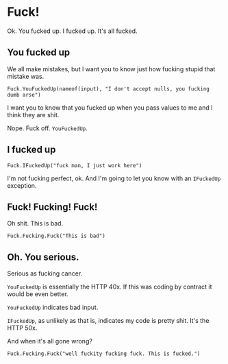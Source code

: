 # Fuck!

Ok.  You fucked up.  I fucked up.  It's all fucked.

## You fucked up

We all make mistakes, but I want you to know just how fucking stupid that mistake was.

`Fuck.YouFuckedUp(nameof(input), "I don't accept nulls, you fucking dumb arse")`

I want you to know that you fucked up when you pass values to me and I think they are shit.

Nope. Fuck off. `YouFuckedUp`.

## I fucked up

`Fuck.IFuckedUp("fuck man, I just work here")`

I'm not fucking perfect, ok.  And I'm going to let you know with an `IFuckedUp` exception.

## Fuck! Fucking! Fuck!

Oh shit. This is bad.

`Fuck.Fucking.Fuck("This is bad")`


## Oh. You serious.

Serious as fucking cancer.

`YouFuckedUp` is essentially the HTTP 40x.  If this was coding by contract it would be even better.

`YouFuckedUp` indicates bad input.

`IFuckedUp`, as unlikely as that is, indicates my code is pretty shit.  It's the HTTP 50x.

And when it's all gone wrong?

`Fuck.Fucking.Fuck("well fuckity fucking fuck. This is fucked.")`


